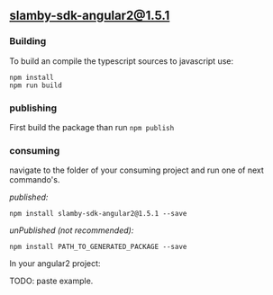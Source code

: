 ## slamby-sdk-angular2@1.5.1

### Building

To build an compile the typescript sources to javascript use:
```
npm install
npm run build
```

### publishing

First build the package than run ```npm publish```

### consuming

navigate to the folder of your consuming project and run one of next commando's.

_published:_

```
npm install slamby-sdk-angular2@1.5.1 --save
```

_unPublished (not recommended):_

```
npm install PATH_TO_GENERATED_PACKAGE --save
```

In your angular2 project:

TODO: paste example.
